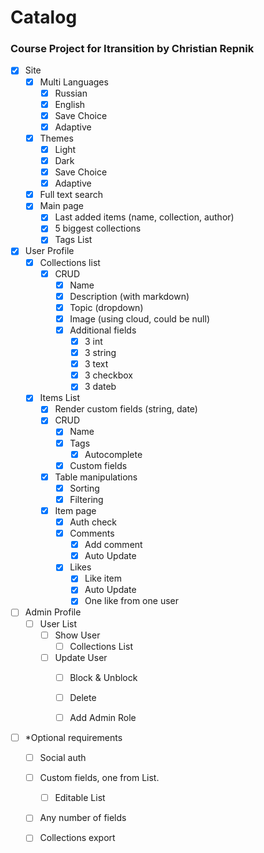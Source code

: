 # Catalog
### Course Project for Itransition by Christian Repnik

- [x] Site
  - [x] Multi Languages
    - [x] Russian
	- [x] English
	- [x] Save Choice
	- [x] Adaptive
  - [x] Themes
    - [x] Light
	- [x] Dark
	- [x] Save Choice
	- [x] Adaptive
  - [x] Full text search
  - [x] Main page
    - [x] Last added items (name, collection, author)
	- [x] 5 biggest collections
	- [x] Tags List

- [x] User Profile
  - [x] Collections list
    - [x] CRUD
      - [x] Name
	  - [x] Description (with markdown)
	  - [x] Topic (dropdown)
	  - [x] Image (using cloud, could be null)
	  - [x] Additional fields
	    - [x] 3 int
	    - [x] 3 string
	    - [x] 3 text
	    - [x] 3 checkbox
	    - [x] 3 dateb 
  - [x] Items List
    - [x] Render custom fields (string, date)
    - [x] CRUD
	  - [x] Name
	  - [x] Tags
	    - [x] Autocomplete
	  - [x] Custom fields
	- [x] Table manipulations
	  - [x] Sorting
	  - [x] Filtering
	- [x] Item page
	  - [x] Auth check
	  - [x] Comments
	    - [x] Add comment
		- [x] Auto Update
	  - [x] Likes
	    - [x] Like item
		- [x] Auto Update
		- [x] One like from one user
		
- [ ] Admin Profile
  - [ ] User List
    - [ ] Show User
	  - [ ] Collections List
	- [ ] Update User
	  - [ ] Block & Unblock
	  - [ ] Delete
	  - [ ] Add Admin Role


- [ ] *Optional requirements
  - [ ] Social auth
  - [ ] Custom fields, one from List. 
    - [ ] Editable List
  - [ ] Any number of fields
  - [ ] Collections export
  